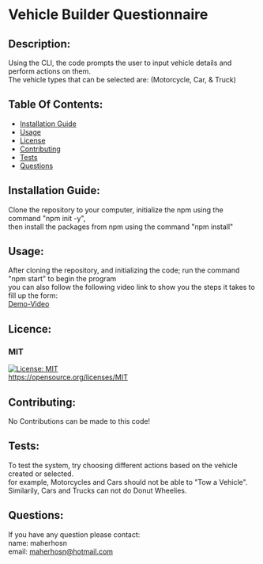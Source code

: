 # Vehicle Builder Questionnaire

## Description:
Using the CLI, the code prompts the user to input vehicle details and perform actions on them.<br> The vehicle types that can be selected are: (Motorcycle, Car, & Truck)

## Table Of Contents:
- [Installation Guide](#installation-guide)
- [Usage](#usage)
- [License](#license)
- [Contributing](#contributing)
- [Tests](#tests)
- [Questions](#questions)

## Installation Guide:
Clone the repository to your computer, initialize the npm using the command "npm init -y", <br>then install the packages from npm using the command "npm install"

## Usage: 
After cloning the repository, and initializing the code; run the command "npm start" to begin the program <br> you can also follow the following video link to show you the steps it takes to fill up the form: <br> 
[Demo-Video](https://drive.google.com/file/d/1Jjq50gvDTkrc4WjyRlMXAlgNbODCOxly/view)

## Licence: <br>
### MIT <br>
[![License: MIT](https://img.shields.io/badge/License-MIT-yellow.svg)](https://opensource.org/licenses/MIT) <br>
https://opensource.org/licenses/MIT


## Contributing:
No Contributions can be made to this code!

## Tests:
To test the system, try choosing different actions based on the vehicle created or selected.<br> for example, Motorcycles and Cars should not be able to "Tow a Vehicle". <br> Similarily, Cars and Trucks can not do Donut Wheelies.

## Questions:
If you have any question please contact: <br>
name: maherhosn <br>
email: maherhosn@hotmail.com
  

